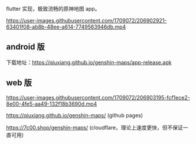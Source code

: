 flutter 实现，极致流畅的原神地图 app。

https://user-images.githubusercontent.com/1709072/206902921-63401f08-ab8b-48ee-a614-7749563946db.mp4

## android 版

下载地址：https://qiuxiang.github.io/genshin-maps/app-release.apk

## web 版

https://user-images.githubusercontent.com/1709072/206903195-fcf1ece2-8e00-4fe5-aa49-132f18b3690d.mp4

https://qiuxiang.github.io/genshin-maps/ (github pages)

https://7c00.shop/genshin-maps/ (cloudflare，理论上速度更快，但不保证一直可用)
